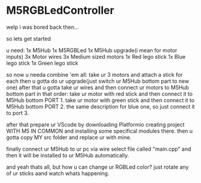 # M5RGBLedController
welp i was bored back then...

so lets get started

u need:
1x M5Hub
1x M5RGBLed
1x M5Hub upgrade(i mean for motor inputs)
3x Motor wires 
3x Medium sized motors
1x Red lego stick
1x Blue lego stick
1x Green lego stick 

so now u needa combine 'em all:
take ur 3 motors and attach a stick for each
then u gotta do ur upgrade(just switch ur M5Hub bottom part to new one)
after that u gotta take ur wires and then connect ur motors to M5Hub bottom part in that order:
take ur motor with red stick and then connect it to M5Hub bottom PORT 1.
take ur motor with green stick and then connect it to M5Hub bottom PORT 2.
the same description for blue one, so just connect it to port 3.

after that prepare ur VScode by downloading Platformio creating project WITH M5 IN COMMON and installing some specifical modules there.
then u gotta copy MY src folder and replace ur with mine.

finally connect ur M5Hub to ur pc via wire select file called "main.cpp" and then it will be installed to ur M5Hub automatically. 


and yeah thats all, but how u can change ur RGBLed color?
just rotate any of ur sticks aand watch whats happening.